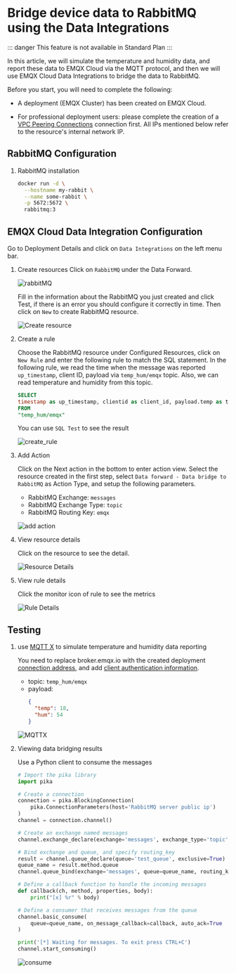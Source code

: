 # Bridge device data to RabbitMQ using the Data Integrations

::: danger
This feature is not available in Standard Plan
:::

In this article, we will simulate the temperature and humidity data, and report these data to EMQX Cloud via the MQTT protocol, and then we will use EMQX Cloud Data Integrations to bridge the data to RabbitMQ.

Before you start, you will need to complete the following:

* A deployment (EMQX Cluster) has been created on EMQX Cloud.

* For professional deployment users: please complete the creation of a [VPC Peering Connections](../deployments/vpc_peering.md) connection first. All IPs mentioned below refer to the resource's internal network IP.

## RabbitMQ Configuration
1. RabbitMQ installation

   ```bash
   docker run -d \
     --hostname my-rabbit \
     --name some-rabbit \
     -p 5672:5672 \
     rabbitmq:3
   ```

## EMQX Cloud Data Integration Configuration

Go to Deployment Details and click on `Data Integrations` on the left menu bar.

1. Create resources
   Click on `RabbitMQ` under the Data Forward.

   ![rabbitMQ](./_assets/rabbitmq.png)

   Fill in the information about the RabbitMQ you just created and click Test, if there is an error you should configure it correctly in time. Then click on `New` to create RabbitMQ resource.

   ![Create resource](./_assets/rabbitmq_create_resource.png)

2. Create a rule

   Choose the RabbitMQ resource under Configured Resources, click on `New Rule` and enter the following rule to match the SQL statement. In the following rule, we read the time when the message was reported `up_timestamp`, client ID, payload via `temp_hum/emqx` topic. Also, we can read temperature and humidity from this topic.

   ```sql
   SELECT
   timestamp as up_timestamp, clientid as client_id, payload.temp as temp, payload.hum as hum
   FROM
   "temp_hum/emqx"
   ```

   You can use `SQL Test` to see the result

   ![create_rule](./_assets/rule_engine_redis_sql_test.png)

3. Add Action

   Click on the Next action in the bottom to enter action view. Select the resource created in the first step, select `Data forward - Data bridge to RabbitMQ` as Action Type, and setup the following parameters.

   - RabbitMQ Exchange: `messages`
   - RabbitMQ Exchange Type: `topic`
   - RabbitMQ Routing Key: `emqx`

   ![add action](./_assets/rabbitmq_create_action.png)

4. View resource details

   Click on the resource to see the detail.
   
   ![Resource Details](./_assets/rabbitmq_view_resource.png)

5. View rule details

   Click the monitor icon of rule to see the metrics

   ![Rule Details](./_assets/rabbitmq_view_rule.png)

## Testing

1. use [MQTT X](https://mqttx.app/) to simulate temperature and humidity data reporting

   You need to replace broker.emqx.io with the created deployment [connection address](../deployments/view_deployment.md), and add [client authentication information](../deployments/auth.md).
    - topic: `temp_hum/emqx`
    - payload:
      ```json
      {
        "temp": 18,
        "hum": 54
      }
      ```

   ![MQTTX](./_assets/webhook_mqttx_publish.png)
2. Viewing data bridging results

   Use a Python client to consume the messages

   ```python
   # Import the pika library
   import pika

   # Create a connection
   connection = pika.BlockingConnection(
       pika.ConnectionParameters(host='RabbitMQ server public ip')
   )
   channel = connection.channel()

   # Create an exchange named messages
   channel.exchange_declare(exchange='messages', exchange_type='topic')

   # Bind exchange and queue, and specify routing_key
   result = channel.queue_declare(queue='test_queue', exclusive=True)
   queue_name = result.method.queue
   channel.queue_bind(exchange='messages', queue=queue_name, routing_key='emqx')

   # Define a callback function to handle the incoming messages
   def callback(ch, method, properties, body):
       print("[x] %r" % body)

   # Define a consumer that receives messages from the queue
   channel.basic_consume(
       queue=queue_name, on_message_callback=callback, auto_ack=True
   )

   print('[*] Waiting for messages. To exit press CTRL+C')
   channel.start_consuming()
   ```

   ![consume](./_assets/rabbitmq_consume.png)
